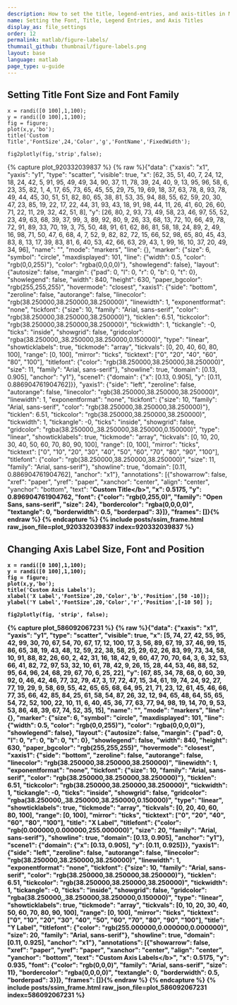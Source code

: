 ```yaml
---
description: How to set the title, legend-entries, and axis-titles in MATLAB<sup>&reg;</sup>.
name: Setting the Font, Title, Legend Entries, and Axis Titles
display_as: file_settings
order: 12
permalink: matlab/figure-labels/
thumnail_github: thumbnail/figure-labels.png
layout: base
language: matlab
page_type: u-guide
---
```



## Setting Title Font Size and Font Family


```{matlab}
x = randi([0 100],1,100);
y = randi([0 100],1,100);
fig = figure;
plot(x,y,'bo');
title('Custom Title','FontSize',24,'Color','g','FontName','FixedWidth');

fig2plotly(fig,'strip',false);
```
{% capture plot_920332039837 %}
{% raw %}{"data": {"xaxis": "x1", "yaxis": "y1", "type": "scatter", "visible": true, "x": [62, 35, 51, 40, 7, 24, 12, 18, 24, 42, 5, 91, 95, 49, 49, 34, 90, 37, 11, 78, 39, 24, 40, 9, 13, 95, 96, 58, 6, 23, 35, 82, 1, 4, 17, 65, 73, 65, 45, 55, 29, 75, 19, 69, 18, 37, 63, 78, 8, 93, 78, 49, 44, 45, 30, 51, 51, 82, 80, 65, 38, 81, 53, 35, 94, 88, 55, 62, 59, 20, 30, 47, 23, 85, 19, 22, 17, 22, 44, 31, 93, 43, 18, 91, 98, 44, 11, 26, 41, 60, 26, 60, 71, 22, 11, 29, 32, 42, 51, 8], "y": [26, 80, 2, 93, 73, 49, 58, 23, 46, 97, 55, 52, 23, 49, 63, 68, 39, 37, 99, 3, 89, 92, 80, 9, 26, 33, 68, 13, 72, 10, 66, 49, 78, 72, 91, 89, 33, 70, 19, 3, 75, 50, 48, 91, 61, 62, 86, 81, 58, 18, 24, 89, 2, 49, 16, 98, 71, 50, 47, 6, 68, 4, 7, 52, 9, 82, 82, 72, 15, 66, 52, 98, 65, 80, 45, 43, 83, 8, 13, 17, 39, 83, 81, 6, 40, 53, 42, 66, 63, 29, 43, 1, 99, 16, 10, 37, 20, 49, 34, 96], "name": "", "mode": "markers", "line": {}, "marker": {"size": 6, "symbol": "circle", "maxdisplayed": 101, "line": {"width": 0.5, "color": "rgb(0,0,255)"}, "color": "rgba(0,0,0,0)"}, "showlegend": false}, "layout": {"autosize": false, "margin": {"pad": 0, "l": 0, "r": 0, "b": 0, "t": 0}, "showlegend": false, "width": 840, "height": 630, "paper_bgcolor": "rgb(255,255,255)", "hovermode": "closest", "xaxis1": {"side": "bottom", "zeroline": false, "autorange": false, "linecolor": "rgb(38.250000,38.250000,38.250000)", "linewidth": 1, "exponentformat": "none", "tickfont": {"size": 10, "family": "Arial, sans-serif", "color": "rgb(38.250000,38.250000,38.250000)"}, "ticklen": 6.51, "tickcolor": "rgb(38.250000,38.250000,38.250000)", "tickwidth": 1, "tickangle": -0, "ticks": "inside", "showgrid": false, "gridcolor": "rgba(38.250000,,38.250000,38.250000,0.150000)", "type": "linear", "showticklabels": true, "tickmode": "array", "tickvals": [0, 20, 40, 60, 80, 100], "range": [0, 100], "mirror": "ticks", "ticktext": ["0", "20", "40", "60", "80", "100"], "titlefont": {"color": "rgb(38.250000,38.250000,38.250000)", "size": 11, "family": "Arial, sans-serif"}, "showline": true, "domain": [0.13, 0.905], "anchor": "y1"}, "scene1": {"domain": {"x": [0.13, 0.905], "y": [0.11, 0.886904761904762]}}, "yaxis1": {"side": "left", "zeroline": false, "autorange": false, "linecolor": "rgb(38.250000,38.250000,38.250000)", "linewidth": 1, "exponentformat": "none", "tickfont": {"size": 10, "family": "Arial, sans-serif", "color": "rgb(38.250000,38.250000,38.250000)"}, "ticklen": 6.51, "tickcolor": "rgb(38.250000,38.250000,38.250000)", "tickwidth": 1, "tickangle": -0, "ticks": "inside", "showgrid": false, "gridcolor": "rgba(38.250000,,38.250000,38.250000,0.150000)", "type": "linear", "showticklabels": true, "tickmode": "array", "tickvals": [0, 10, 20, 30, 40, 50, 60, 70, 80, 90, 100], "range": [0, 100], "mirror": "ticks", "ticktext": ["0", "10", "20", "30", "40", "50", "60", "70", "80", "90", "100"], "titlefont": {"color": "rgb(38.250000,38.250000,38.250000)", "size": 11, "family": "Arial, sans-serif"}, "showline": true, "domain": [0.11, 0.886904761904762], "anchor": "x1"}, "annotations": [{"showarrow": false, "xref": "paper", "yref": "paper", "xanchor": "center", "align": "center", "yanchor": "bottom", "text": "<b>Custom Title<\/b>", "x": 0.5175, "y": 0.896904761904762, "font": {"color": "rgb(0,255,0)", "family": "Open Sans, sans-serif", "size": 24}, "bordercolor": "rgba(0,0,0,0)", "textangle": 0, "borderwidth": 0.5, "borderpad": 3}]}, "frames": []}{% endraw %}
{% endcapture %}
{% include posts/ssim_frame.html raw_json_file=plot_920332039837 index=920332039837 %}



<!--------------------- EXAMPLE BREAK ------------------------->

## Changing Axis Label Size, Font and Position


```{matlab}
x = randi([0 100],1,100);
y = randi([0 100],1,100);
fig = figure;
plot(x,y,'bo');
title('Custom Axis Labels');
xlabel('X Label','FontSize',20,'Color','b','Position',[50 -10]);
ylabel('Y Label','FontSize',20,'Color','r','Position',[-10 50] );

fig2plotly(fig, 'strip', false);
```
{% capture plot_586092067231 %}
{% raw %}{"data": {"xaxis": "x1", "yaxis": "y1", "type": "scatter", "visible": true, "x": [5, 74, 27, 42, 55, 95, 42, 99, 30, 70, 67, 54, 70, 67, 17, 12, 100, 17, 3, 56, 89, 67, 19, 37, 46, 99, 15, 86, 65, 38, 19, 43, 48, 12, 59, 22, 38, 58, 25, 29, 62, 26, 83, 99, 73, 34, 58, 10, 91, 88, 82, 26, 60, 2, 42, 31, 16, 18, 42, 9, 60, 47, 70, 70, 64, 3, 6, 32, 53, 66, 41, 82, 72, 97, 53, 32, 10, 61, 78, 42, 9, 26, 15, 28, 44, 53, 46, 88, 52, 95, 64, 96, 24, 68, 29, 67, 70, 6, 25, 22], "y": [67, 85, 34, 78, 68, 0, 60, 39, 92, 0, 46, 42, 46, 77, 32, 79, 47, 3, 17, 72, 47, 15, 34, 61, 19, 74, 24, 92, 27, 77, 19, 29, 9, 58, 69, 55, 42, 65, 65, 68, 64, 95, 21, 71, 23, 12, 61, 45, 46, 66, 77, 35, 66, 42, 85, 84, 25, 61, 58, 54, 87, 26, 32, 12, 94, 65, 48, 64, 55, 65, 54, 72, 52, 100, 22, 10, 11, 6, 40, 45, 36, 77, 63, 77, 94, 98, 19, 14, 70, 9, 53, 53, 86, 48, 39, 67, 74, 52, 35, 15], "name": "", "mode": "markers", "line": {}, "marker": {"size": 6, "symbol": "circle", "maxdisplayed": 101, "line": {"width": 0.5, "color": "rgb(0,0,255)"}, "color": "rgba(0,0,0,0)"}, "showlegend": false}, "layout": {"autosize": false, "margin": {"pad": 0, "l": 0, "r": 0, "b": 0, "t": 0}, "showlegend": false, "width": 840, "height": 630, "paper_bgcolor": "rgb(255,255,255)", "hovermode": "closest", "xaxis1": {"side": "bottom", "zeroline": false, "autorange": false, "linecolor": "rgb(38.250000,38.250000,38.250000)", "linewidth": 1, "exponentformat": "none", "tickfont": {"size": 10, "family": "Arial, sans-serif", "color": "rgb(38.250000,38.250000,38.250000)"}, "ticklen": 6.51, "tickcolor": "rgb(38.250000,38.250000,38.250000)", "tickwidth": 1, "tickangle": -0, "ticks": "inside", "showgrid": false, "gridcolor": "rgba(38.250000,,38.250000,38.250000,0.150000)", "type": "linear", "showticklabels": true, "tickmode": "array", "tickvals": [0, 20, 40, 60, 80, 100], "range": [0, 100], "mirror": "ticks", "ticktext": ["0", "20", "40", "60", "80", "100"], "title": "X Label", "titlefont": {"color": "rgb(0.000000,0.000000,255.000000)", "size": 20, "family": "Arial, sans-serif"}, "showline": true, "domain": [0.13, 0.905], "anchor": "y1"}, "scene1": {"domain": {"x": [0.13, 0.905], "y": [0.11, 0.925]}}, "yaxis1": {"side": "left", "zeroline": false, "autorange": false, "linecolor": "rgb(38.250000,38.250000,38.250000)", "linewidth": 1, "exponentformat": "none", "tickfont": {"size": 10, "family": "Arial, sans-serif", "color": "rgb(38.250000,38.250000,38.250000)"}, "ticklen": 6.51, "tickcolor": "rgb(38.250000,38.250000,38.250000)", "tickwidth": 1, "tickangle": -0, "ticks": "inside", "showgrid": false, "gridcolor": "rgba(38.250000,,38.250000,38.250000,0.150000)", "type": "linear", "showticklabels": true, "tickmode": "array", "tickvals": [0, 10, 20, 30, 40, 50, 60, 70, 80, 90, 100], "range": [0, 100], "mirror": "ticks", "ticktext": ["0", "10", "20", "30", "40", "50", "60", "70", "80", "90", "100"], "title": "Y Label", "titlefont": {"color": "rgb(255.000000,0.000000,0.000000)", "size": 20, "family": "Arial, sans-serif"}, "showline": true, "domain": [0.11, 0.925], "anchor": "x1"}, "annotations": [{"showarrow": false, "xref": "paper", "yref": "paper", "xanchor": "center", "align": "center", "yanchor": "bottom", "text": "<b>Custom Axis Labels<\/b>", "x": 0.5175, "y": 0.935, "font": {"color": "rgb(0,0,0)", "family": "Arial, sans-serif", "size": 11}, "bordercolor": "rgba(0,0,0,0)", "textangle": 0, "borderwidth": 0.5, "borderpad": 3}]}, "frames": []}{% endraw %}
{% endcapture %}
{% include posts/ssim_frame.html raw_json_file=plot_586092067231 index=586092067231 %}


<!--------------------- EXAMPLE BREAK ------------------------->
